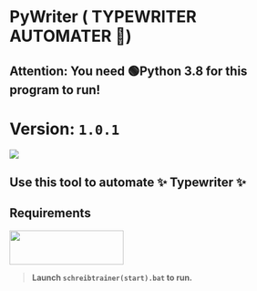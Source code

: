 # PyWriter ( TYPEWRITER AUTOMATER 🤖)
## **Attention**: You need 🟢Python 3.8 for this program to run!
# Version: `1.0.1`
<a href="https://de4.typewriter.at/"><img src="https://i.imgur.com/d17UHPJ.jpg"/></a>

## Use this tool to automate ✨ Typewriter ✨

## Requirements
<a href="https://www.google.com/intl/de/chrome/"><img src="https://logo-logos.com/wp-content/uploads/2016/11/Google_Chrome_logo_icon.png" width=200px height=60px></a>


> **Launch `schreibtrainer(start).bat` to run.**

